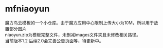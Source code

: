 # mfniaoyun
魔方鸟云模板的一个小仓库。由于魔方应用中心限制上传大小为10M，所以用于放置部分图片<br>
niaoyun.zip为模板完整文件，未删减images文件夹且未修改相关路径。<br>
当前版本1.2 后续2.0会完善公告页面等，待更新中。
